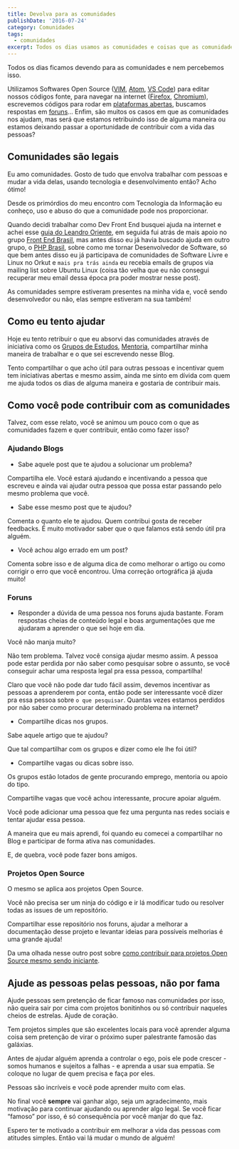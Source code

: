```yaml
---
title: Devolva para as comunidades
publishDate: '2016-07-24'
category: Comunidades
tags:
  - comunidades
excerpt: Todos os dias usamos as comunidades e coisas que as comunidades criam e, sem perceber, não retribuimos isso.
---
```


Todos os dias ficamos devendo para as comunidades e nem percebemos isso.

Utilizamos Softwares Open Source ([VIM](https://github.com/vim/vim), [Atom](https://github.com/atom/atom), [VS Code](https://github.com/Microsoft/vscode)) para editar nossos códigos fonte, para navegar na internet ([Firefox](https://developer.mozilla.org/pt-BR/docs/Developer_Guide/Codigo_Fonte/Downloading_Source_Archives), [Chromium](https://chromium.googlesource.com/)), escrevemos códigos para rodar em [plataformas abertas](https://github.com/nodejs/node), buscamos respostas em [foruns](https://github.com/frontendbr/forum)... Enfim, são muitos os casos em que as comunidades nos ajudam, mas será que estamos retribuindo isso de alguma maneira ou estamos deixando passar a oportunidade de contribuir com a vida das pessoas?

## <a name='Comunidadessolegais'></a>Comunidades são legais

Eu amo comunidades. Gosto de tudo que envolva trabalhar com pessoas e mudar a vida delas, usando tecnologia e desenvolvimento então? Acho ótimo!

Desde os primórdios do meu encontro com Tecnologia da Informação eu conheço, uso e abuso do que a comunidade pode nos proporcionar.

Quando decidi trabalhar como Dev Front End busquei ajuda na internet e achei esse [guia do Leandro Oriente](https://leandrooriente.com/como-me-tornar-um-desenvolvedor-front-end/), em seguida fui atrás de mais apoio no grupo [Front End Brasil](https://www.facebook.com/groups/frontendbrasil/), mas antes disso eu já havia buscado ajuda em outro grupo, o [PHP Brasil](https://www.facebook.com/groups/nao.tem.biscoito/), sobre como me tornar Desenvolvedor de Software, só que bem antes disso eu já participava de comunidades de Software Livre e Linux no Orkut e `mais pra trás ainda` eu recebia emails de grupos via mailing list sobre Ubuntu Linux (coisa tão velha que eu não consegui recuperar meu email dessa época pra poder mostrar nesse post).

As comunidades sempre estiveram presentes na minha vida e, você sendo desenvolvedor ou não, elas sempre estiveram na sua também!

## <a name='Comoeutentoajudar'></a>Como eu tento ajudar

Hoje eu tento retribuir o que eu absorvi das comunidades através de iniciativa como os [Grupos de Estudos](https://github.com/training-center/study-groups), [Mentoria](https://github.com/training-center/mentoria), compartilhar minha maneira de trabalhar e o que sei escrevendo nesse Blog.

Tento compartilhar o que acho útil para outras pessoas e incentivar quem tem iniciativas abertas e mesmo assim, ainda me sinto em dívida com quem me ajuda todos os dias de alguma maneira e gostaria de contribuir mais.

## <a name='Comovocpodecontribuircomascomunidades'></a>Como você pode contribuir com as comunidades

Talvez, com esse relato, você se animou um pouco com o que as comunidades fazem e quer contribuir, então como fazer isso?

### <a name='AjudandoBlogs'></a>Ajudando Blogs

- Sabe aquele post que te ajudou a solucionar um problema?

Compartilha ele. Você estará ajudando e incentivando a pessoa que escreveu e ainda vai ajudar outra pessoa que possa estar passando pelo mesmo problema que você.

- Sabe esse mesmo post que te ajudou?

Comenta o quanto ele te ajudou. Quem contribui gosta de receber feedbacks. É muito motivador saber que o que falamos está sendo útil pra alguém.

- Você achou algo errado em um post?

Comenta sobre isso e de alguma dica de como melhorar o artigo ou como corrigir o erro que você encontrou. Uma correção ortográfica já ajuda muito!

### <a name='Foruns'></a>Foruns

- Responder a dúvida de uma pessoa nos foruns ajuda bastante. Foram respostas cheias de conteúdo legal e boas argumentações que me ajudaram a aprender o que sei hoje em dia.

Você não manja muito?

Não tem problema. Talvez você consiga ajudar mesmo assim. A pessoa pode estar perdida por não saber como pesquisar sobre o assunto, se você conseguir achar uma resposta legal pra essa pessoa, compartilha!

Claro que você não pode dar tudo fácil assim, devemos incentivar as pessoas a aprenderem por conta, então pode ser interessante você dizer pra essa pessoa sobre `o que pesquisar`. Quantas vezes estamos perdidos por não saber como procurar determinado problema na internet?

- Compartilhe dicas nos grupos.

Sabe aquele artigo que te ajudou?

Que tal compartilhar com os grupos e dizer como ele lhe foi útil?

- Compartilhe vagas ou dicas sobre isso.

Os grupos estão lotados de gente procurando emprego, mentoria ou apoio do tipo.

Compartilhe vagas que você achou interessante, procure apoiar alguém.

Você pode adicionar uma pessoa que fez uma pergunta nas redes sociais e tentar ajudar essa pessoa.

A maneira que eu mais aprendi, foi quando eu comecei a compartilhar no Blog e participar de forma ativa nas comunidades.

E, de quebra, você pode fazer bons amigos.

### <a name='ProjetosOpenSource'></a>Projetos Open Source

O mesmo se aplica aos projetos Open Source.

Você não precisa ser um ninja do código e ir lá modificar tudo ou resolver todas as issues de um repositório.

Compartilhar esse repositório nos foruns, ajudar a melhorar a documentação desse projeto e levantar ideias para possíveis melhorias é uma grande ajuda!

Da uma olhada nesse outro post sobre [como contribuir para projetos Open Source mesmo sendo iniciante](/posts/contribuindo-para-projetos-open-source-no-github-mesmo-sendo-iniciante/).

## <a name='Ajudeaspessoaspelaspessoasnoporfama'></a>Ajude as pessoas pelas pessoas, não por fama

Ajude pessoas sem pretenção de ficar famoso nas comunidades por isso, não queira sair por cima com projetos bonitinhos ou só contribuir naqueles cheios de estrelas. Ajude de coração.

Tem projetos simples que são excelentes locais para você aprender alguma coisa sem pretenção de virar o próximo super palestrante famosão das galáxias.

Antes de ajudar alguém aprenda a controlar o ego, pois ele pode crescer - somos humanos e sujeitos a falhas - e aprenda a usar sua empatia. Se coloque no lugar de quem precisa e faça por eles.

Pessoas são incríveis e você pode aprender muito com elas.

No final você **sempre** vai ganhar algo, seja um agradecimento, mais motivação para continuar ajudando ou aprender algo legal. Se você ficar “famoso” por isso, é só consequência por você manjar do que faz.

Espero ter te motivado a contribuir em melhorar a vida das pessoas com atitudes simples. Então vai lá mudar o mundo de alguém!
